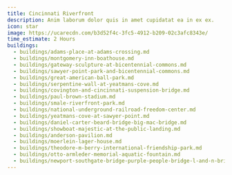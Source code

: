 ```yaml
---
title: Cincinnati Riverfront
description: Anim laborum dolor quis in amet cupidatat ea in ex ex.
icon: star
image: https://ucarecdn.com/b3d52f4c-3fc5-4912-b209-02c3afc8343e/
time_estimate: 2 Hours
buildings:
  - buildings/adams-place-at-adams-crossing.md
  - buildings/montgomery-inn-boathouse.md
  - buildings/gateway-sculpture-at-bicentennial-commons.md
  - buildings/sawyer-point-park-and-bicentennial-commons.md
  - buildings/great-american-ball-park.md
  - buildings/serpentine-wall-at-yeatmans-cove.md
  - buildings/covington-and-cincinnati-suspension-bridge.md
  - buildings/paul-brown-stadium.md
  - buildings/smale-riverfront-park.md
  - buildings/national-underground-railroad-freedom-center.md
  - buildings/yeatmans-cove-at-sawyer-point.md
  - buildings/daniel-carter-beard-bridge-big-mac-bridge.md
  - buildings/showboat-majestic-at-the-public-landing.md
  - buildings/anderson-pavilion.md
  - buildings/moerlein-lager-house.md
  - buildings/theodore-m-berry-international-friendship-park.md
  - buildings/otto-armleder-memorial-aquatic-fountain.md
  - buildings/newport-southgate-bridge-purple-people-bridge-l-and-n-bridge.md
---
```

